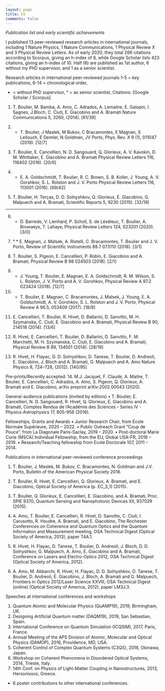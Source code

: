 ```yaml
---
layout: page
title: CV
comments: False
---
```


*Publication list and early scientific achievements*

I published 13 peer-reviewed research articles in international journals, including 1 Nature Physics, 1 Nature Communications, 1 Physical Review X and 3 Physical Review Letters. As of early 2020, they total 266 citations according to Scorpus, giving an h-index of 8, while Google Scholar lists 423 citations, giving an h-index of 10. Half (6) are published as 1st author, 6 without my PhD supervisor, and 1 as a senior scientist.

Research articles in international peer-reviewed journals 
1-5 = key publications, 6-14 = chronological order, 
* = without PhD supervisor, ° = as senior scientist, 
Citations: [Google Scholar / Scorpus]

1.	T. Boulier, M. Bamba, A. Amo, C. Adrados, A. Lemaitre, E. Galopin, I. Sagnes, J.Bloch, C. Ciuti, E. Giacobino and A. Bramati
Nature Communications 5, 3260, (2014). [61/39]

2.	* T. Boulier, J Maslek, M Bukov, C Bracamontes, E Magnan, S Lellouch, E Demler, N Goldman, JV Porto, 
Phys. Rev. X 9 (1), 011047 (2019). [12/7]

3.	T. Boulier, E. Cancellieri, N. D. Sangouard, Q. Glorieux, A. V. Kavokin, D. M. Whittaker, E. Giacobino and A. Bramati
Physical Review Letters 116, 116402 (2016). [20/9]

4.	* E. A. Goldschmidt, T. Boulier, R. C. Brown, S. B. Koller, J. Young, A. V. Gorshkov, S. L. Rolston and J. V. Porto
Physical Review Letters 116, 113001 (2016). [69/42]

5.	T. Boulier, H. Terças, D. D. Solnyshkov, Q. Glorieux, E. Giacobino, G. Malpuech and A. Bramati, 
Scientific Reports 5, 9230 (2015). [32/19]
----------------------------------------------------------------------------------------------------------------------------
6.	* D. Barredo, V. Lienhard, P. Scholl, S. de Léséleuc, T. Boulier, A. Browaeys, T. Lahaye, 
Physical Review Letters 124, 023201 (2020). [3/0]

7.	° * E. Magnan, J. Malsek, A. Ristelli, C. Bracamontes, T. Boulier and J. V. Porto, 
Review of Scientific Instruments 89.7 073110 (2018). [3/1]

8.	T. Boulier, S. Pigeon, E. Cancellieri, P. Robin, E. Giacobino and A. Bramati,
Physical Review B 98 024503 (2018). [2/1]

9.	* J. Young, T. Boulier, E. Magnan, E. A. Goldschmidt, R. M. Wilson, S. L. Rolston, J. V. Porto and A. V. Gorshkov, 
Physical Review A 97.2 023424 (2018). [12/7]

10.	* T. Boulier, E. Magnan, C. Bracamontes, J. Malsek, J. Young, E. A. Goldschmidt, A. V. Gorshkov, S. L. Rolston and J. V. Porto, 
Physical Review A 96.5, 053409 (2017). [18/9]

11.	E. Cancellieri, T. Boulier, R. Hivet, D. Ballarini, D. Sanvitto, M. H. Szymanska, C. Ciuti, E. Giacobino and A. Bramati, 
Physical Review B 90, 214518 (2014). [13/6]

12.	R. Hivet, E. Cancellieri, T. Boulier, D. Ballarini, D. Sanvitto, F. M. Marchetti, M. H. Szymanska, C. Ciuti, E. Giacobino and A. Bramati,
Physical Review B 89, 134501 (2014). [28/19]

13.	R. Hivet, H. Flayac, D. D. Solnyshkov, D. Tanese, T. Boulier, D. Andreoli, E. Giacobino, J. Bloch and A. Bramati, G. Malpuech and A. Amo
Nature Physics 8, 724–728, (2012). [140/95]

Pre-prints/Recently accepted:
14.	M.J. Jacquet, F. Claude, A. Maitre, T. Boulier, E. Cancellieri, C. Adrados, A. Amo, S. Pigeon, Q. Glorieux, A. Bramati and E. Giacobino,
arXiv preprint arXiv:2002.00043 (2020).

General-audience publications (invited by editors)
•	T. Boulier, E. Cancellieri, N. D. Sangouard, R. Hivet, Q. Glorieux, E. Giacobino and A. Bramati, Comptes Rendus de l’Académie des Sciences - Series IV - Physics-Astrophysics 17, 805-956 (2016).

Fellowships, Grants and Awards
•	Junior Research Chair, from Ecole Normale Supérieure, 2020 – 2022.
•	Public Outreach Grant “Coup de Pouce”, from La Diagonale Paris-Saclay, 2019 – 2020.
•	Post-doctoral Marie Curie (MSCA) Individual Fellowship, from the EU, Global USA-FR, 2016 – 2019.
•	Research/Teaching fellowship from Ecole Doctorale 107, 2011 – 2014.

Publications in international peer-reviewed conference proceedings 
1.	T. Boulier, J. Maslek, M. Bukov, C. Bracamontes, N. Goldman and J.V. Porto, 
Bulletin of the American Physical Society 2018.

2.	T. Boulier, R. Hivet, E. Cancellieri, Q. Glorieux, A. Bramati, and E. Giacobino, Optical Society of America (p. EC_3_1) (2015).

3.	T. Boulier, Q. Glorieux, E. Cancellieri, E. Giacobino, and A. Bramati, Proc. SPIE 9370, Quantum Sensing and Nanophotonic Devices XII, 93702R (2015).

4.	A. Amo, T. Boulier, E. Cancellieri, R. Hivet, D. Sanvitto, C. Ciuti, I. Carusotto, R. Houdre, A. Bramati, and E. Giacobino, The Rochester Conferences on Coherence and Quantum Optics and the Quantum Information and Measurement meeting, OSA Technical Digest (Optical Society of America, 2013), paper T4A.1.

5.	R. Hivet, H. Flayac, D. Tanese, T. Boulier, D. Andreoli, J. Bloch, D. D. Solnyshkov, G. Malpuech, A. Amo, E. Giacobino and A. Bramati, Conference on Lasers and Electro-Optics 2012, OSA Technical Digest (Optical Society of America, 2012).

6.	A. Amo, M. Abbarchi, R. Hivet, H. Flayac, D. D. Solnyshkov, D. Tanese, T. Boulier, D. Andreoli, E. Giacobino, J. Bloch, A. Bramati and G. Malpuech, Frontiers in Optics 2012/Laser Science XXVIII, OSA Technical Digest (online) (Optical Society of America, 2012), paper LM3J.3.

Speeches at international conferences and workshops
1.	Quantum Atomic and Molecular Physics (QuAMP19), 2019, Birmingham, UK.
2.	Designing Artificial Quantum matter (DAQM19), 2019, San Sebastian, Spain.
3.	International Conference on Quantum Simulation (ICQSIM), 2017, Paris, France.
4.	Annual Meeting of the APS Division of Atomic, Molecular and Optical Physics (DAMOP), 2016, Providence, MD, USA.
5.	Coherent Control of Complex Quantum Systems (C3QS), 2016, Okinawa, Japan.
6.	Workshop on Coherent Phenomena in Disordered Optical Systems, 2014, Trieste, Italy.
7.	14th Conf. on Physics of Light-Matter Coupling in Nanostructures, 2013, Hersonissos, Greece.

+ 6 poster contributions to other international conferences.


